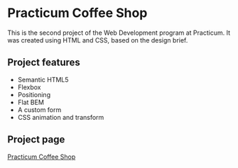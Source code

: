 # Practicum Coffee Shop

This is the second project of the Web Development program at Practicum. It was created using HTML and CSS, based on the design brief.

## Project features

- Semantic HTML5
- Flexbox
- Positioning
- Flat BEM
- A custom form
- CSS animation and transform

## Project page

[Practicum Coffee Shop](https://nelsondotdev.github.io/se_project_coffeeshop/)
